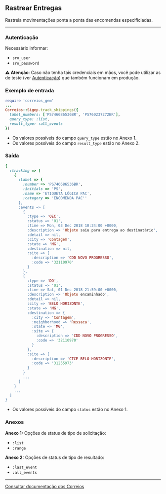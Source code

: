 ## Rastrear Entregas

Rastreia movimentações ponta a ponta das encomendas especificiadas.

____

### Autenticação
Necessário informar:
* `sro_user`
* `sro_password`

⚠️ __Atenção__: Caso não tenha tais credenciais em mãos, você pode utilizar as de teste
(ver [Autenticação](../../README.md#Autenticação)) que também funcionam em produção.

### Exemplo de entrada

```ruby
require 'correios_gem'
...
Correios::Sigep.track_shippings({
  label_numbers: ['PS746686536BR', 'PS760237272BR'],
  query_type: :list,
  result_type: :all_events
})
```
* Os valores possíveis do campo `query_type` estão no Anexo 1.
* Os valores possíveis do campo `result_type` estão no Anexo 2.

### Saída

```ruby
{
  :tracking => [
    {
      :label => {
        :number => 'PS746686536BR',
        :initials => 'PS',
        :name => 'ETIQUETA LÓGICA PAC',
        :category => 'ENCOMENDA PAC''
      },
      :events => [
        {
          :type => 'OEC',
          :status => '01',
          :time => Mon, 03 Dec 2018 10:24:00 +0000,
          :description => 'Objeto saiu para entrega ao destinatário',
          :detail => nil,
          :city => 'Contagem',
          :state => 'MG',
          :destination => nil,
          :site => {
            :description => 'CDD NOVO PROGRESSO',
            :code => '32110970'
          }
        },
        {
          :type => 'DO',
          :status => '01',
          :time => Sat, 01 Dec 2018 21:59:00 +0000,
          :description => 'Objeto encaminhado',
          :detail => nil,
          :city => 'BELO HORIZONTE',
          :state => 'MG',
          :destination => {
            :city => 'Contagem',
            :neighborhood => 'Ressaca',
            :state => 'MG',
            :site => {
              :description => 'CDD NOVO PROGRESSO',
              :code => '32110970'
            }
          },
          :site => {
            :description => 'CTCE BELO HORIZONTE',
            :code => '31255973'
          }
        }
        ...
      ]
    }
    ...
  ]
}
```
* Os valores possíveis do campo `status` estão no Anexo 1.

### Anexos

__Anexo 1:__
Opções de status de tipo de solicitação:
* `:list`
* `:range`

__Anexo 2:__
Opções de status de tipo de resultado:
* `:last_event`
* `:all_events`
---

[Consultar documentação dos Correios](CORREIOS_DOCUMENT.pdf)
